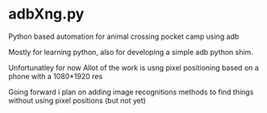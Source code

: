 # adbXng.py
Python based automation for animal crossing pocket camp using adb

Mostly for learning python, also for developing a simple adb python shim.

Unfortunatley for now Allot of the work is usng pixel positioning based on a phone with a 1080*1920 res

Going forward i plan on adding image recognitions methods to find things without using pixel positions (but not yet) 